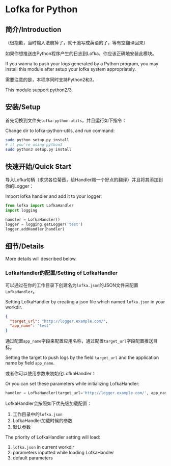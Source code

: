 # Lofka for Python

## 简介/Introduction

（很抱歉，当时输入法崩掉了，就干脆写成英语的了，等有空翻译回来）

如果你想推送由Python程序产生的日志到Lofka，你应该正确地安装此模块。

If you wanna to push your logs generated by a Python program, you may install this module after setup your lofka system appropriately.

需要注意的是，本程序同时支持Python2和3。

This module support python2/3.

## 安装/Setup

首先切换到文件夹`lofka-python-utils`，并且运行如下指令：

Change dir to lofka-python-utils, and run command:

```bash
sudo python setup.py install
# if you're using python3
sudo python3 setup.py install
```

## 快速开始/Quick Start

导入Lofka句柄（求求各位菊苣，给Handler赐一个好点的翻译）并且将其添加到你的Logger：

Import lofka handler and add it to your logger:

```python
from lofka import LofkaHandler
import logging

handler = LofkaHandler()
logger = logging.getLogger('test')
logger.addHandler(handler)
```

## 细节/Details
More details will described below.

### LofkaHandler的配置/Setting of LofkaHandler

可以通过在你的工作目录下创建名为`lofka.json`的JSON文件来配置`LofkaHandler`。

Setting LofkaHandler by creating a json file which named:`lofka.json` in your workdir.

```json
{
  "target_url": "http://logger.example.com/",
  "app_name": "test"
}
```

通过配置`app_name`字段来配置应用名称，通过配置`target_url`字段配置推送目标。

Setting the target to push logs by the field `target_url` and the application name by field `app_name`.

或者你可以使用参数来初始化LofkaHandler：

Or you can set these parameters while initializing LofkaHandler:

```python
handler = LofkaHandler(target_url='http://logger.example.com/', app_name="test")
```

LofkaHandler会按照如下优先级加载配置：
1. 工作目录中的`lofka.json`
2. LofkaHandler加载时候的参数
3. 默认参数

The priority of LofkaHandler setting will load:
1. `lofka.json` in current workdir
2. parameters inputted while loading LofkaHandler
3. default parameters
